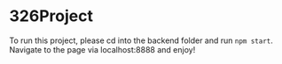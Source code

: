# 326Project

To run this project, please cd into the backend folder and run `npm start`. Navigate to the page via localhost:8888 and enjoy!
